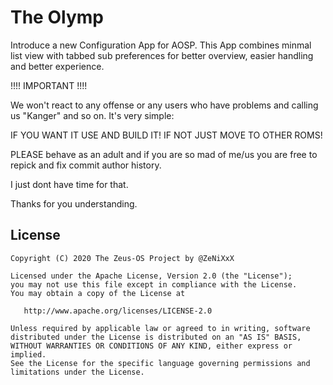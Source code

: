 The Olymp
==============

Introduce a new Configuration App for AOSP.
This App combines minmal list view with tabbed sub preferences for better overview, easier handling and better experience.

!!!! IMPORTANT !!!!

We won't react to any offense or any users who have problems and calling us "Kanger" and so on.
It's very simple:

IF YOU WANT IT USE AND BUILD IT! 
IF NOT JUST MOVE TO OTHER ROMS!

PLEASE behave as an adult and if you are so mad of me/us you are free to repick and fix commit author history.

I just dont have time for that.

Thanks for you understanding.
## License

    Copyright (C) 2020 The Zeus-OS Project by @ZeNiXxX

    Licensed under the Apache License, Version 2.0 (the "License");
    you may not use this file except in compliance with the License.
    You may obtain a copy of the License at

       http://www.apache.org/licenses/LICENSE-2.0

    Unless required by applicable law or agreed to in writing, software
    distributed under the License is distributed on an "AS IS" BASIS,
    WITHOUT WARRANTIES OR CONDITIONS OF ANY KIND, either express or implied.
    See the License for the specific language governing permissions and
    limitations under the License.
